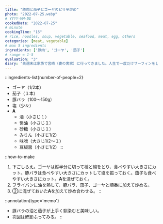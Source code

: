 ```yaml
---
title: "豚肉と茄子とゴーヤのピリ辛炒め"
photo: "2022-07-25.webp"
# YYYY-MM-DD
cookedDate: "2022-07-25"
# minute
cookingTime: "15"
# rice, noodles, soup, vegetable, seafood, meat, egg, others
categories: [meat, vegetable]
# max 5 ingredients
ingredients: ['豚肉', 'ゴーヤ', '茄子']
# range = 1-5
evaluation: "3"
diary: "先週末は家族で宮崎（妻の実家）に行ってきました。人生で一度だけサーフィンをしたことがあるのですが、宮崎に行くとサーファーになっちゃおうかななんて柄にもない事を考えたりします。宮崎の海は最高です。"
---
```


::ingredients-list{number-of-people=2}
- ゴーヤ（1/2本）
- 茄子（１本）
- 豚バラ（100～150g）
- 塩（少々）
- **A**
  - 酒（小さじ１）
  - 醤油（小さじ１）
  - 砂糖（小さじ１）
  - みりん（小さじ1/2）
  - 味噌（大さじ1/2～１）
  - 豆板醤（小さじ1/2）
::

::how-to-make
1. 下ごしらえ。ゴーヤは縦半分に切って種と綿をとり、食べやすい大きさにカット。豚バラは食べやすい大きさにカットして塩を振っておく。茄子も食べやすい大きさにカット。**A**を混ぜておく。
2. フライパンに油を熱して、豚バラ、茄子、ゴーヤと順番に加えて炒める。
3. ②に混ぜておいた**A**を加えて炒め合わせる。
::

::annotation{type='memo'}
- 豚バラの油と茄子が上手く馴染むと美味しい。
- 次回は鰹節ふってみる。
::
